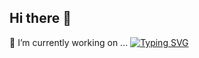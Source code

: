 ## Hi there 👋
🔭 I’m currently working on ...
[![Typing SVG](https://readme-typing-svg.demolab.com/?lines=Hello+I+am+Nehali;Second+line+of+text)](https://git.io/typing-svg)
<!--
**neha-2000/neha-2000** is a ✨ _special_ ✨ repository because its `README.md` (this file) appears on your GitHub profile.

Here are some ideas to get you started:

- 🔭 I’m currently working on ...
- 🌱 I’m currently learning ...
- 👯 I’m looking to collaborate on ...
- 🤔 I’m looking for help with ...
- 💬 Ask me about ...
- 📫 How to reach me: ...
- 😄 Pronouns: ...
- ⚡ Fun fact: ...
-->
